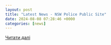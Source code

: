 ```yaml
---
layout: post
title: "Latest News - NSW Police Public Site"
date: 2024-08-08 07:28:46 +0000
categories: [news]
---
```


[Читати далі](https://www.police.nsw.gov.au/news/news?sq_content_src=+dXJsPWh0dHBzJTNBJTJGJTJGZWJpenByZC5wb2xpY2UubnN3Lmdvdi5hdSUyRm1lZGlhJTJGMTEzNDM4Lmh0bWwmYWxsPTE=)
